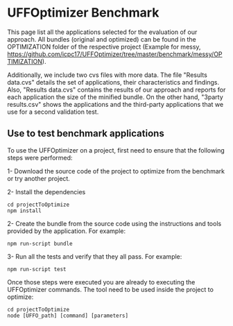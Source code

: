 # UFFOptimizer Benchmark

This page list all the applications selected for the evaluation of our approach. All bundles (original and optimized) can be found in the OPTIMIZATION folder of the respective project (Example for messy, https://github.com/icpc17/UFFOptimizer/tree/master/benchmark/messy/OPTIMIZATION).

Additionally, we include two cvs files with more data. The file "Results data.cvs" details the set of applications, their characteristics and findings. Also, "Results data.cvs" contains the results of our approach and reports for each application the size of the minified bundle. On the other hand, "3party results.csv" shows the applications and the third-party applications that we use for a second validation test. 

## Use to test benchmark applications

To use the UFFOptimizer on a project, first need to ensure that the following steps were performed:

1- Download the source code of the project to optimize from the benchmark or try another project.

2- Install the dependencies

	cd projectToOptimize
	npm install

2- Create the bundle from the source code using the instructions and tools provided by the application. For example:

	npm run-script bundle

3- Run all the tests and verify that they all pass. For example:

	npm run-script test

Once those steps were executed you are already to executing the UFFOptimizer commands. The tool need to be used inside the project to optimize:

	cd projectToOptimize
	node [UFFO_path] [command] [parameters]
